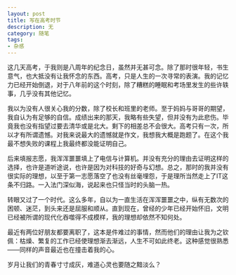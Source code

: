 ```yaml
---
layout: post
title: 写在高考时节
description: 无
category: 随笔
tags: 
- 杂感
---
```


这几天高考，于我则是八周年的纪念日，虽然并无甚可念。除了那时很年轻，书生意气，也大抵没有让我怀念的东西。高考，只是人生的一次寻常的表演。我的记忆力已经开始倒退，对于八年前的这个时刻，除了糟糕的睡眠和考场里发生的些许轶事，几乎没有其他记忆。

我以为没有人很关心我的分数，除了校长和班里的老师。至于妈妈与哥哥的期望，我自认为有足够的自信。成绩出来的那天，我略有些失望，但并没有为此悲伤。毕竟我也没有指望过要去清华或是北大。剩下的相差总不会很大。高考只有一次，所以才有所谓遗憾。对我来说最大的遗憾就是作文，我想我大概是跑题了。在这个我最不想失败的课程上我最终都没能证明自己。

后来填报志愿，我浑浑噩噩填上了电信与计算机。并没有充分的理由去证明这样的选择，也许是道听途说，也许是因为对科技的好奇与幻想。总之，那时的我并没有很实际的理想，以至于第一志愿落空了也没有丝毫埋怨，于是理所当然走上了IT这条不归路。一入法门深似海，说起来也只怪当时的头脑一热。

转眼又过了一个时代。这么多年，自以为一直生活在浑浑噩噩之中，纵有无数次的困顿、迷茫，到头来还是屈服和顺从。直到现在，曾经的少年已经开始怀旧，文明已经被所谓的现代化吞噬得不成模样，我的理想却依然不知何处。

最近有两位好朋友都要离职了，这本是件难过的事情，然而他们的理由让我为之钦佩：枯燥、繁复的工作已经使理想渐去渐远，人生不可如此终老。这种感觉很熟悉——同样的声音最近也在撞击着我的心。

岁月让我们的青春寸寸成灰，难道心灵也要随之黯淡么？





